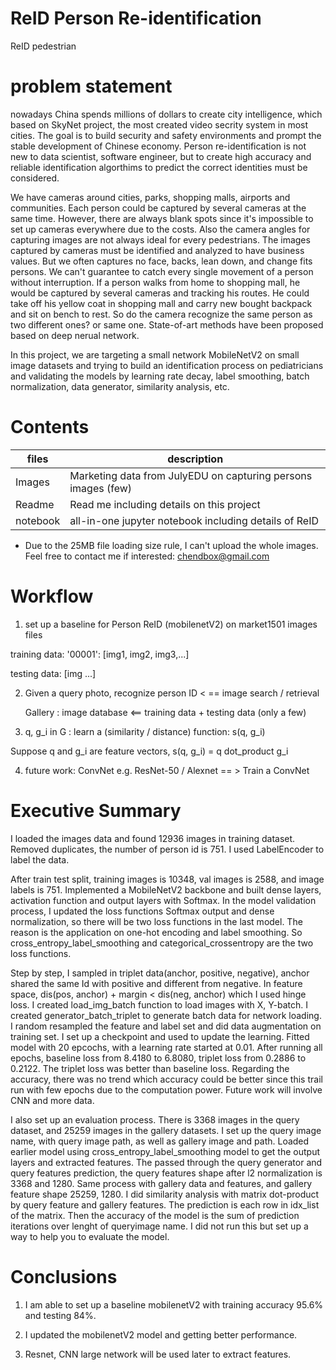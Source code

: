 # ReID Person Re-identification
ReID pedestrian 

# problem statement

nowadays China spends millions of dollars to create city intelligence, which based on SkyNet project, the most created video secrity system in most cities. The goal is to build security and safety environments and prompt the stable development of Chinese economy. Person re-identification is not new to data scientist, software engineer, but to create high accuracy and reliable identification algorthims to predict the correct identities must be considered. 

We have cameras around cities, parks, shopping malls, airports and communities. Each person could be captured by several cameras at the same time. However, there are always blank spots since it's impossible to set up cameras everywhere due to the costs. Also the camera angles for capturing images are not always ideal for every pedestrians. The images captured by cameras must be identified and analyzed to have business values. But we often captures no face, backs, lean down, and change fits persons. We can't guarantee to catch every single movement of a person without interruption. If a person walks from home to shopping mall, he would be captured by several cameras and tracking his routes. He could take off his yellow coat in shopping mall and carry new bought backpack and sit on bench to rest. So do the camera recognize the same person as two different ones? or same one. State-of-art methods have been proposed based on deep nerual network. 

In this project, we are targeting a small network MobileNetV2 on small image datasets and trying to build an identification process on pediatricians and validating the models by learning rate decay, label smoothing, batch normalization, data generator, similarity analysis, etc. 


# Contents

| files | description |
| ---| --- |
| Images | Marketing data from JulyEDU on capturing persons images (few) |
| Readme| Read me including details on this project |
| notebook | all-in-one jupyter notebook including details of ReID |

* Due to the 25MB file loading size rule, I can't upload the whole images. Feel free to contact me if interested: chendbox@gmail.com

# Workflow

1. set up a baseline for Person ReID (mobilenetV2) on market1501 images files

  training data: '00001': [img1, img2, img3,...]

  testing data: [img ...]



2. Given a query photo, recognize person ID  < == image search / retrieval

   Gallery : image database <== training data + testing data (only a few)



3. q, g_i in G : learn a (similarity / distance) function: s(q, g_i) 

  Suppose q and g_i are feature vectors, s(q, g_i)  = q dot_product g_i 

 

4. future work:  ConvNet e.g. ResNet-50 / Alexnet  == > Train a ConvNet



# Executive Summary

I loaded the images data and found 12936 images in training dataset. Removed duplicates, the number of person id is 751. I used LabelEncoder to label the data.

After train test split, training images is 10348, val images is 2588, and image labels is 751. Implemented a MobileNetV2 backbone and built dense layers, activation function and output layers with Softmax. In the model validation process, I updated the loss functions Softmax output and dense normalization, so there will be two loss functions in the last model. The reason is the application on one-hot encoding and label smoothing. So cross_entropy_label_smoothing and categorical_crossentropy are the two loss functions. 

Step by step, I sampled in triplet data(anchor, positive, negative), anchor shared the same Id with positive and different from negative. In feature space, dis(pos, anchor) + margin < dis(neg, anchor) which I used hinge loss. I created load_img_batch function to load images with X, Y-batch. I created generator_batch_triplet to generate batch data for network loading. I random resampled the feature and label set and did data augmentation on training set. I set up a checkpoint and used to update the learning. Fitted model with 20 epcochs, with a learning rate started at 0.01. After running all epochs, baseline loss from 8.4180 to 6.8080, triplet loss from 0.2886 to 0.2122. The triplet loss was better than baseline loss. Regarding the accuracy, there was no trend which accuracy could be better since this trail run with few epochs due to the computation power. Future work will involve CNN and more data.

I also set up an evaluation process. There is 3368 images in the query dataset, and 25259 images in the gallery datasets. I set up the query image name, with query image path, as well as gallery image and path. Loaded earlier model using cross_entropy_label_smoothing model to get the output layers and extracted features. The passed through the query generator and query features prediction, the query features shape after l2 normalization is 3368 and 1280. Same process with gallery data and features, and gallery feature shape 25259, 1280. I did similarity analysis with matrix dot-product by query feature and gallery features. The prediction is each row in idx_list of the matrix. Then the accuracy of the model is the sum of prediction iterations over lenght of queryimage name. I did not run this but set up a way to help you to evaluate the model. 



# Conclusions

1. I am able to set up a baseline mobilenetV2 with training accuracy 95.6% and testing 84%. 

2. I updated the mobilenetV2 model and getting better performance.

3. Resnet, CNN large network will be used later to extract features.
